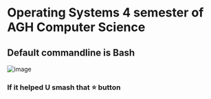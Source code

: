 # Operating Systems 4 semester of AGH Computer Science
## Default commandline is Bash

![image](https://user-images.githubusercontent.com/72527323/165724400-1486ee01-fc29-4d1e-9f26-e2dccc90c10e.png)

### If it helped U smash that :star: button

